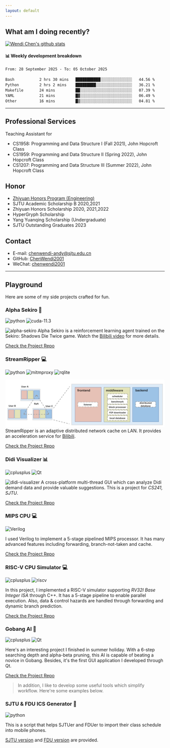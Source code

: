 ```yaml
---
layout: default
---
```



## What am I doing recently?

[![Wendi Chen's github stats](https://github-readme-stats.vercel.app/api?username=chenwendi2001)](https://github.com/ChenWendi2001)
#### 📊 Weekly development breakdown

<!--START_SECTION:waka-->


```txt
From: 28 September 2025 - To: 05 October 2025

Bash           2 hrs 30 mins   ███████████░░░░░░░░░░░░░░   44.56 %
Python         2 hrs 2 mins    █████████░░░░░░░░░░░░░░░░   36.21 %
Makefile       24 mins         ██░░░░░░░░░░░░░░░░░░░░░░░   07.39 %
YAML           21 mins         █▓░░░░░░░░░░░░░░░░░░░░░░░   06.49 %
Other          16 mins         █▒░░░░░░░░░░░░░░░░░░░░░░░   04.81 %
```


<!--END_SECTION:waka-->

* * *
## Professional Services
Teaching Assistant for
- CS1958: Programming and Data Structure I (Fall 2021), John Hopcroft Class
- CS1959: Programming and Data Structure II (Spring 2022), John Hopcroft Class
- CS1207: Programming and Data Structure III (Summer 2022), John Hopcroft Class


## Honor
- [Zhiyuan Honors Program (Engineering)](https://zhiyuan.sjtu.edu.cn/ "Zhiyuan College")
- SJTU Academic Scholarship B 2020,2021 
- Zhiyuan Honors Scholarship 2020, 2021,2022
- HyperGryph Scholarship
- Yang Yuanqing Scholarship (Undergraduate)
- SJTU Outstanding Graduates 2023


## Contact
- E-mail: chenwendi-andy@sjtu.edu.cn
- GitHub: [ChenWendi2001](https://github.com/ChenWendi2001 "Check GitHub")
- WeChat: [chenwendi2001](./WeChat "QR Code")


* * *
## Playground
Here are some of my side projects crafted for fun.

### Alpha Sekiro 🧠
![python](https://img.shields.io/badge/python-v3.8-blue) ![cuda-11.3](https://img.shields.io/badge/CUDA-v11.3-green)

![alpha-sekiro](./assets/img/alpha-sekiro.gif)
Alpha Sekiro is a reinforcement learning agent trained on the Sekiro: Shadows Die Twice game. 
Watch the [Bilibili video](https://www.bilibili.com/video/BV1aS4y1p78e) for more details.

[Check the Project Repo](https://github.com/ChenWendi2001/alpha-sekiro)

### StreamRipper 💻
![python](https://img.shields.io/badge/python-v3.8.8-blue) ![mitmproxy](https://img.shields.io/badge/mitmproxy-v7.0.4-green) ![rqlite](https://img.shields.io/badge/rqlite-v6.8.2-green)

![streamripper](./assets/img/streamripper-structure.png)
StreamRipper is an adaptive distributed network cache on LAN. It provides an acceleration service for [Bilibili](https://www.bilibili.com).

[Check the Project Repo](https://github.com/ChenWendi2001/StreamRipper)


### Didi Visualizer 📊

![cplusplus](https://img.shields.io/badge/c%2B%2B-11-brightgreen) ![Qt]( https://img.shields.io/badge/Qt-5.9.0-blue)

![didi-visualizer](./assets/img/didi-visualizer.png)
A cross-platform multi-thread GUI which can analyze Didi demand data and provide valuable suggestions. This is a project for *CS241, SJTU*. 


[Check the Project Repo](https://github.com/ChenWendi2001/Principles-and-Practice-of-Problem-Solving)


### MIPS CPU 💻

![Verilog](https://img.shields.io/badge/Verilog-2.0-blueviolet)

I used Verilog to implement a 5-stage pipelined MIPS processor. It has many advanced features including forwarding, branch-not-taken and cache.

[Check the Project Repo](https://github.com/ChenWendi2001/MIPS-CPU)


### RISC-V CPU Simulator 💻
![cplusplus](https://img.shields.io/badge/c%2B%2B-11-brightgreen) ![riscv](https://img.shields.io/badge/RISC--V-v2.2-blue) 

In this project, I implemented a RISC-V simulator supporting *RV32I Base Integer ISA* through C++. It has a 5-stage pipeline to enable parallel execution. Also, data & control hazards are handled through forwarding and dynamic branch prediction.


[Check the Project Repo](https://github.com/ChenWendi2001/RISCV-Simulator)

### Gobang AI 🎲
![cplusplus](https://img.shields.io/badge/c%2B%2B-11-brightgreen) ![Qt]( https://img.shields.io/badge/Qt-5.9.0-blue)

Here's an interesting project I finished in summer holiday. With a 6-step searching depth and alpha-beta pruning, this AI is capable of beating a novice in Gobang. Besides, it's the first GUI application I developed through Qt.

[Check the Project Repo](https://github.com/ChenWendi2001/GoBang_AI)

>In addition, I like to develop some useful tools which simplify workflow. Here're some examples below.

### SJTU & FDU ICS Generator 📆
![python](https://img.shields.io/badge/Python-v3.7-blue)

This is a script that helps SJTUer and FDUer to import their class schedule into mobile phones.

[SJTU version](https://github.com/ChenWendi2001/SJTU_ics_generator) and [FDU version](https://github.com/ChenWendi2001/fdu_ics_generator) are provided.
